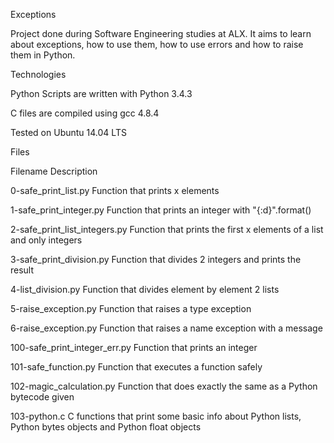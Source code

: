 Exceptions

Project done during Software Engineering studies at ALX. It aims to learn about exceptions, how to use them, how to use errors and how to raise them in Python.



Technologies

Python Scripts are written with Python 3.4.3

C files are compiled using gcc 4.8.4

Tested on Ubuntu 14.04 LTS

Files

Filename			Description

0-safe_print_list.py		Function that prints x elements

1-safe_print_integer.py		Function that prints an integer with "{:d}".format()

2-safe_print_list_integers.py	Function that prints the first x elements of a list and only integers

3-safe_print_division.py	Function that divides 2 integers and prints the result

4-list_division.py		Function that divides element by element 2 lists

5-raise_exception.py		Function that raises a type exception

6-raise_exception.py		Function that raises a name exception with a message

100-safe_print_integer_err.py	Function that prints an integer

101-safe_function.py		Function that executes a function safely

102-magic_calculation.py	Function that does exactly the same as a Python bytecode given

103-python.c			C functions that print some basic info about Python lists, Python bytes objects and Python float objects
